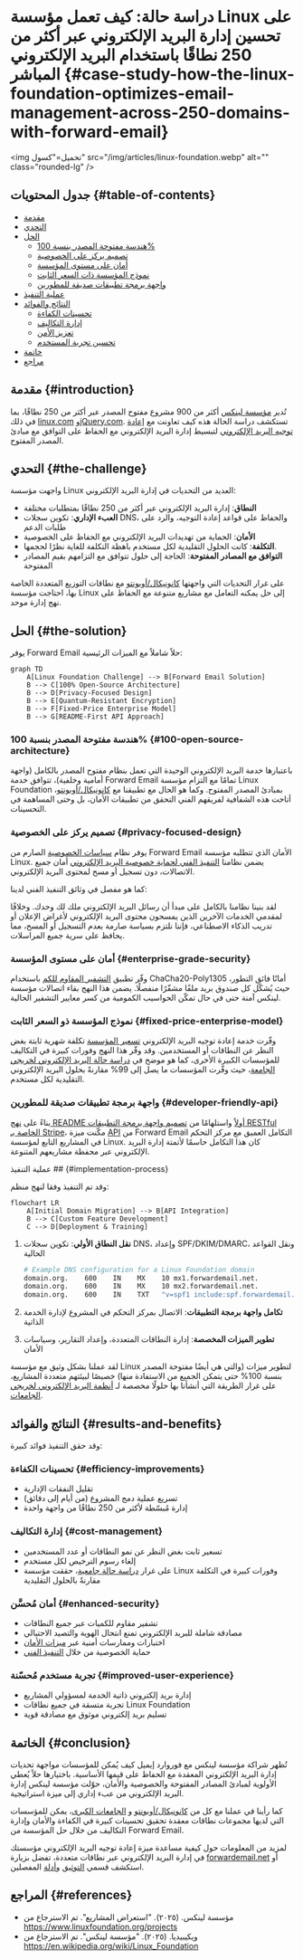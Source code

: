 # دراسة حالة: كيف تعمل مؤسسة Linux على تحسين إدارة البريد الإلكتروني عبر أكثر من 250 نطاقًا باستخدام البريد الإلكتروني المباشر {#case-study-how-the-linux-foundation-optimizes-email-management-across-250-domains-with-forward-email}

<img تحميل="كسول" src="/img/articles/linux-foundation.webp" alt="" class="rounded-lg" />

## جدول المحتويات {#table-of-contents}

* [مقدمة](#introduction)
* [التحدي](#the-challenge)
* [الحل](#the-solution)
  * [هندسة مفتوحة المصدر بنسبة 100%](#100-open-source-architecture)
  * [تصميم يركز على الخصوصية](#privacy-focused-design)
  * [أمان على مستوى المؤسسة](#enterprise-grade-security)
  * [نموذج المؤسسة ذات السعر الثابت](#fixed-price-enterprise-model)
  * [واجهة برمجة تطبيقات صديقة للمطورين](#developer-friendly-api)
* [عملية التنفيذ](#implementation-process)
* [النتائج والفوائد](#results-and-benefits)
  * [تحسينات الكفاءة](#efficiency-improvements)
  * [إدارة التكاليف](#cost-management)
  * [تعزيز الأمن](#enhanced-security)
  * [تحسين تجربة المستخدم](#improved-user-experience)
* [خاتمة](#conclusion)
* [مراجع](#references)

## مقدمة {#introduction}

تُدير [مؤسسة لينكس](https://en.wikipedia.org/wiki/Linux_Foundation) أكثر من 900 مشروع مفتوح المصدر عبر أكثر من 250 نطاقًا، بما في ذلك [linux.com](https://www.linux.com/) و[jQuery.com](https://jquery.com/). تستكشف دراسة الحالة هذه كيف تعاونت مع [إعادة توجيه البريد الإلكتروني](https://forwardemail.net) لتبسيط إدارة البريد الإلكتروني مع الحفاظ على التوافق مع مبادئ المصدر المفتوح.

## التحدي {#the-challenge}

واجهت مؤسسة Linux العديد من التحديات في إدارة البريد الإلكتروني:

* **النطاق**: إدارة البريد الإلكتروني عبر أكثر من 250 نطاقًا بمتطلبات مختلفة
* **العبء الإداري**: تكوين سجلات DNS، والحفاظ على قواعد إعادة التوجيه، والرد على طلبات الدعم
* **الأمان**: الحماية من تهديدات البريد الإلكتروني مع الحفاظ على الخصوصية
* **التكلفة**: كانت الحلول التقليدية لكل مستخدم باهظة التكلفة للغاية نظرًا لحجمها.
* **التوافق مع المصادر المفتوحة**: الحاجة إلى حلول تتوافق مع التزامهم بقيم المصادر المفتوحة

على غرار التحديات التي واجهتها [كانونيكال/أوبونتو](https://forwardemail.net/blog/docs/canonical-ubuntu-email-enterprise-case-study) مع نطاقات التوزيع المتعددة الخاصة بها، احتاجت مؤسسة Linux إلى حل يمكنه التعامل مع مشاريع متنوعة مع الحفاظ على نهج إدارة موحد.

## الحل {#the-solution}

يوفر Forward Email حلاً شاملاً مع الميزات الرئيسية:

```mermaid
graph TD
    A[Linux Foundation Challenge] --> B[Forward Email Solution]
    B --> C[100% Open-Source Architecture]
    B --> D[Privacy-Focused Design]
    B --> E[Quantum-Resistant Encryption]
    B --> F[Fixed-Price Enterprise Model]
    B --> G[README-First API Approach]
```

### هندسة مفتوحة المصدر بنسبة 100% {#100-open-source-architecture}

باعتبارها خدمة البريد الإلكتروني الوحيدة التي تعمل بنظام مفتوح المصدر بالكامل (واجهة أمامية وخلفية)، تتوافق خدمة Forward Email تمامًا مع التزام مؤسسة Linux Foundation بمبادئ المصدر المفتوح. وكما هو الحال مع تطبيقنا مع [كانونيكال/أوبونتو](https://forwardemail.net/blog/docs/canonical-ubuntu-email-enterprise-case-study)، أتاحت هذه الشفافية لفريقهم الفني التحقق من تطبيقات الأمان، بل وحتى المساهمة في التحسينات.

### تصميم يركز على الخصوصية {#privacy-focused-design}

يوفر نظام [سياسات الخصوصية](https://forwardemail.net/privacy) الصارم من Forward Email الأمان الذي تتطلبه مؤسسة Linux. يضمن نظامنا [التنفيذ الفني لحماية خصوصية البريد الإلكتروني](https://forwardemail.net/blog/docs/email-privacy-protection-technical-implementation) أمان جميع الاتصالات، دون تسجيل أو مسح لمحتوى البريد الإلكتروني.

كما هو مفصل في وثائق التنفيذ الفني لدينا:

لقد بنينا نظامنا بالكامل على مبدأ أن رسائل البريد الإلكتروني ملك لك وحدك. وخلافًا لمقدمي الخدمات الآخرين الذين يمسحون محتوى البريد الإلكتروني لأغراض الإعلان أو تدريب الذكاء الاصطناعي، فإننا نلتزم بسياسة صارمة بعدم التسجيل أو المسح، مما يحافظ على سرية جميع المراسلات.

### أمان على مستوى المؤسسة {#enterprise-grade-security}

وفّر تطبيق [التشفير المقاوم للكم](https://forwardemail.net/blog/docs/best-quantum-safe-encrypted-email-service) باستخدام ChaCha20-Poly1305 أمانًا فائق التطور، حيث يُشكّل كل صندوق بريد ملفًا مشفّرًا منفصلًا. يضمن هذا النهج بقاء اتصالات مؤسسة لينكس آمنة حتى في حال تمكّن الحواسيب الكمومية من كسر معايير التشفير الحالية.

### نموذج المؤسسة ذو السعر الثابت {#fixed-price-enterprise-model}

وفّرت خدمة إعادة توجيه البريد الإلكتروني [تسعير المؤسسة](https://forwardemail.net/pricing) تكلفة شهرية ثابتة بغض النظر عن النطاقات أو المستخدمين. وقد وفّر هذا النهج وفورات كبيرة في التكاليف للمؤسسات الكبيرة الأخرى، كما هو موضح في [دراسة حالة البريد الإلكتروني لخريجي الجامعة](https://forwardemail.net/blog/docs/alumni-email-forwarding-university-case-study)، حيث وفّرت المؤسسات ما يصل إلى 99% مقارنةً بحلول البريد الإلكتروني التقليدية لكل مستخدم.

### واجهة برمجة تطبيقات صديقة للمطورين {#developer-friendly-api}

بناءً على [نهج README أولاً](https://tom.preston-werner.com/2010/08/23/readme-driven-development) واستلهامًا من [تصميم واجهة برمجة التطبيقات RESTful الخاصة بـ Stripe](https://amberonrails.com/building-stripes-api)، مكّنت ميزة [API](https://forwardemail.net/api) من Forward Email التكامل العميق مع مركز التحكم في المشاريع التابع لمؤسسة Linux. كان هذا التكامل حاسمًا لأتمتة إدارة البريد الإلكتروني عبر محفظة مشاريعهم المتنوعة.

عملية التنفيذ ## {#implementation-process}

وقد تم التنفيذ وفقا لنهج منظم:

```mermaid
flowchart LR
    A[Initial Domain Migration] --> B[API Integration]
    B --> C[Custom Feature Development]
    C --> D[Deployment & Training]
```

1. **نقل النطاق الأولي**: تكوين سجلات DNS، وإعداد SPF/DKIM/DMARC، ونقل القواعد الحالية

   ```sh
   # Example DNS configuration for a Linux Foundation domain
   domain.org.    600    IN    MX    10 mx1.forwardemail.net.
   domain.org.    600    IN    MX    10 mx2.forwardemail.net.
   domain.org.    600    IN    TXT   "v=spf1 include:spf.forwardemail.net -all"
   ```

2. **تكامل واجهة برمجة التطبيقات**: الاتصال بمركز التحكم في المشروع لإدارة الخدمة الذاتية

3. **تطوير الميزات المخصصة**: إدارة النطاقات المتعددة، وإعداد التقارير، وسياسات الأمان

لقد عملنا بشكل وثيق مع مؤسسة Linux لتطوير ميزات (والتي هي أيضًا مفتوحة المصدر بنسبة 100% حتى يتمكن الجميع من الاستفادة منها) خصيصًا لبيئتهم متعددة المشاريع، على غرار الطريقة التي أنشأنا بها حلولًا مخصصة لـ [أنظمة البريد الإلكتروني لخريجي الجامعات](https://forwardemail.net/blog/docs/alumni-email-forwarding-university-case-study).

## النتائج والفوائد {#results-and-benefits}

وقد حقق التنفيذ فوائد كبيرة:

### تحسينات الكفاءة {#efficiency-improvements}

* تقليل النفقات الإدارية
* تسريع عملية دمج المشروع (من أيام إلى دقائق)
* إدارة مُبسّطة لأكثر من 250 نطاقًا من واجهة واحدة

### إدارة التكاليف {#cost-management}

* تسعير ثابت بغض النظر عن نمو النطاقات أو عدد المستخدمين
* إلغاء رسوم الترخيص لكل مستخدم
* على غرار [دراسة حالة جامعية](https://forwardemail.net/blog/docs/alumni-email-forwarding-university-case-study)، حققت مؤسسة Linux وفورات كبيرة في التكلفة مقارنةً بالحلول التقليدية

### أمان مُحسَّن {#enhanced-security}

* تشفير مقاوم للكميات عبر جميع النطاقات
* مصادقة شاملة للبريد الإلكتروني تمنع انتحال الهوية والتصيد الاحتيالي
* اختبارات وممارسات أمنية عبر [ميزات الأمان](https://forwardemail.net/security)
* حماية الخصوصية من خلال [التنفيذ الفني](https://forwardemail.net/blog/docs/email-privacy-protection-technical-implementation)

### تجربة مستخدم مُحسّنة {#improved-user-experience}

* إدارة بريد إلكتروني ذاتية الخدمة لمسؤولي المشاريع
* تجربة متسقة في جميع نطاقات Linux Foundation
* تسليم بريد إلكتروني موثوق مع مصادقة قوية

## الخاتمة {#conclusion}

تُظهر شراكة مؤسسة لينكس مع فوروارد إيميل كيف يُمكن للمؤسسات مواجهة تحديات إدارة البريد الإلكتروني المعقدة مع الحفاظ على قيمها الأساسية. باختيارها حلاً يُعطي الأولوية لمبادئ المصادر المفتوحة والخصوصية والأمان، حوّلت مؤسسة لينكس إدارة البريد الإلكتروني من عبء إداري إلى ميزة استراتيجية.

كما رأينا في عملنا مع كل من [كانونيكال/أوبونتو](https://forwardemail.net/blog/docs/canonical-ubuntu-email-enterprise-case-study) و [الجامعات الكبرى](https://forwardemail.net/blog/docs/alumni-email-forwarding-university-case-study)، يمكن للمؤسسات التي لديها مجموعات نطاقات معقدة تحقيق تحسينات كبيرة في الكفاءة والأمان وإدارة التكاليف من خلال حل المؤسسة من Forward Email.

لمزيد من المعلومات حول كيفية مساعدة ميزة إعادة توجيه البريد الإلكتروني مؤسستك في إدارة البريد الإلكتروني عبر نطاقات متعددة، تفضل بزيارة [forwardemail.net](https://forwardemail.net) أو استكشف قسمي [التوثيق](https://forwardemail.net/email-api) و[أدلة](https://forwardemail.net/guides) المفصلين.

## المراجع {#references}

* مؤسسة لينكس. (٢٠٢٥). "استعراض المشاريع". تم الاسترجاع من <https://www.linuxfoundation.org/projects>
* ويكيبيديا. (٢٠٢٥). "مؤسسة لينكس". تم الاسترجاع من <https://en.wikipedia.org/wiki/Linux_Foundation>